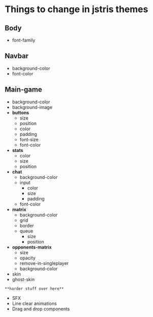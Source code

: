 # Things to change in jstris themes

## Body
- font-family

## Navbar
- background-color
- font-color
## Main-game
- background-color
- background-image
- **buttons**
    - size
    - position
    - color
    - padding
    - font-size
    - font-color     
- **stats**
    - color
    - size
    - position
- **chat**
    - background-color
    - input
        - color
        - size
        - padding
    - font-color
- **matrix**
    - background-color
    - grid
    - border
    - queue
        - size
        - position
- **opponents-matrix**
    - size
    - opacity
    - remove-in-singleplayer
    - background-color
- skin
- ghost-skin
  
``**harder stuff over here**``
- SFX
- Line clear animations
- Drag and drop components